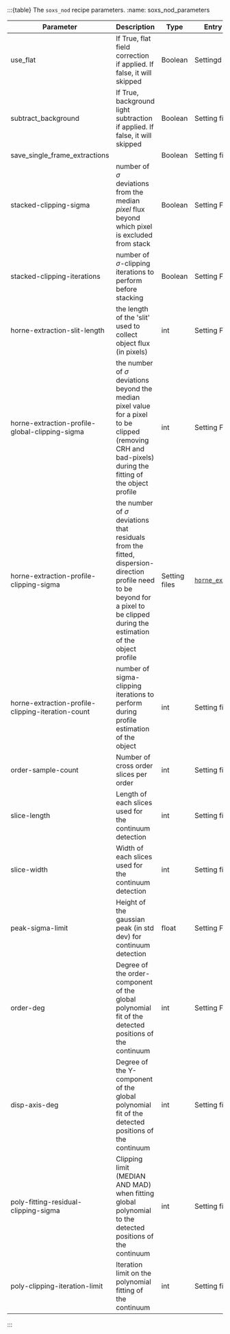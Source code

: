 :::{table} The `soxs_nod` recipe parameters.
:name: soxs_nod_parameters

| Parameter                   | Description                                                  | Type  | Entry Point   | Related Util                                   |
| --------------------------- | ------------------------------------------------------------ | ----- | ------------- | ---------------------------------------------- |
use_flat | If True, flat field correction if applied. If false, it will skipped | Boolean | Settingd file | soxs_nod |
subtract_background | If True, background light subtraction if applied. If false, it will skipped | Boolean | Setting file | soxs_nod |
save_single_frame_extractions | | Boolean | Setting file | soxs_nod |
stacked-clipping-sigma | number of $\sigma$ deviations from the median *pixel* flux beyond which pixel is excluded from stack | Boolean | Setting Files | [`clip_and_stack`](../utils/clip_and_stack.md)
stacked-clipping-iterations | number of $\sigma$-clipping iterations to perform before stacking | Boolean | Setting Files | [`clip_and_stack`](../utils/clip_and_stack.md)
horne-extraction-slit-length | the length of the 'slit' used to collect object flux (in pixels) | int | Setting Files | [`horne_extraction`](../utils/horne_extraction.md)
horne-extraction-profile-global-clipping-sigma | the number of $\sigma$ deviations beyond the median pixel value for a pixel to be clipped (removing CRH and bad-pixels) during the fitting of the object profile| int | Setting Files | [`horne_extraction`](../utils/horne_extraction.md)
horne-extraction-profile-clipping-sigma | the number of $\sigma$ deviations that residuals from the fitted, dispersion-direction profile need to be beyond for a pixel to be clipped during the estimation of the object profile | Setting files |[`horne_extraction`](../utils/horne_extraction.md)
horne-extraction-profile-clipping-iteration-count | number of sigma-clipping iterations to perform during profile estimation of the object | int | Setting files | [`horne_extraction`](../utils/horne_extraction.md)
order-sample-count | Number of cross order slices per order | int | Setting files | [`detect_continuum`](../utils/detect_continuum.md)
slice-length | Length of each slices used for the continuum detection | int | Setting files | [`detect_continuum`](../utils/detect_continuum.md)
slice-width | Width of each slices used for the continuum detection | int | Setting files | [`detect_continuum`](../utils/detect_continuum.md)
peak-sigma-limit | Height of the gaussian peak (in std dev) for continuum detection | float | Setting Files | [`detect_continuum`](../utils/detect_continuum.md)
order-deg | Degree of the order-component of the  global polynomial fit of the detected positions of the continuum | int | Setting Files | [`detect_continuum`](../utils/detect_continuum.md)
disp-axis-deg | Degree of the Y-component of the  global polynomial fit of the detected positions of the continuum | int | Setting files | [`detect_continuum`](../utils/detect_continuum.md)
poly-fitting-residual-clipping-sigma | Clipping limit (MEDIAN AND MAD) when fitting global polynomial to the detected positions of the continuum | int | Setting files | [`detect_continuum`](../utils/detect_continuum.md)
poly-clipping-iteration-limit | Iteration limit on the polynomial fitting of the continuum | int | Setting files | [`detect_continuum`](../utils/detect_continuum.md)
:::
